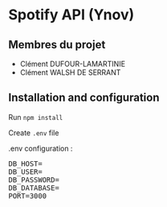 # Spotify API (Ynov)

## Membres du projet

- Clément DUFOUR-LAMARTINIE
- Clément WALSH DE SERRANT

## Installation and configuration

Run `npm install`

Create `.env` file

.env configuration :

 <pre>
DB_HOST=
DB_USER=
DB_PASSWORD=
DB_DATABASE=
PORT=3000
 </pre>
